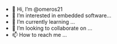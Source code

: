 - 👋 Hi, I’m @omeros21
- 👀 I’m interested in embedded software...
- 🌱 I’m currently learning ...
- 💞️ I’m looking to collaborate on ...
- 📫 How to reach me ...

<!---
omeros21/omeros21 is a ✨ special ✨ repository because its `README.md` (this file) appears on your GitHub profile.
You can click the Preview link to take a look at your changes.
--->
